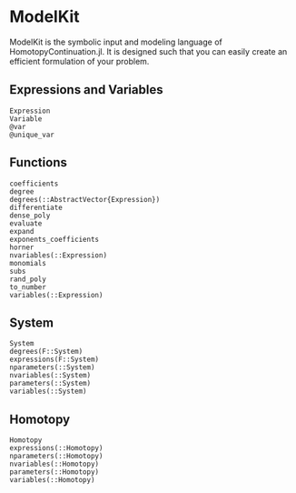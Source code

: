 # ModelKit

ModelKit is the symbolic input and modeling language of HomotopyContinuation.jl.
It is designed such that you can easily create an efficient formulation of your problem.

## Expressions and Variables
```@docs
Expression
Variable
@var
@unique_var
```

## Functions
```@docs
coefficients
degree
degrees(::AbstractVector{Expression})
differentiate
dense_poly
evaluate
expand
exponents_coefficients
horner
nvariables(::Expression)
monomials
subs
rand_poly
to_number
variables(::Expression)
```

## System
```@docs
System
degrees(F::System)
expressions(F::System)
nparameters(::System)
nvariables(::System)
parameters(::System)
variables(::System)
```

## Homotopy
```@docs
Homotopy
expressions(::Homotopy)
nparameters(::Homotopy)
nvariables(::Homotopy)
parameters(::Homotopy)
variables(::Homotopy)
```
